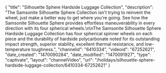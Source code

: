 {
    "title": "Silhouette Sphere Hardside Luggage Collection",
    "description": "The Samsonite Silhouette Sphere Collection isn't trying to reinvent the wheel, just make a better way to get where you're going. See how the Samsonite Silhouette Sphere provides effortless maneuverability in every direction with its four spherical wheels.\n\nThe Samsonite Silhouette Sphere Hardside Luggage Collection has four spherical spinner wheels on each piece and the durability of hardside polycarbonate noted for its outstanding impact strength, superior stability, excellent thermal resistance, and low-temperature toughness.",
    "channelid": "6410334",
    "videoid": "67252621",
    "date_created": "1470090284",
    "date_modified": "1470091927",
    "type": "captivate",
    "layout": "channelVideo",
    "url": "\/holidays\/silhouette-sphere-hardside-luggage-collection\/6410334-67252621"
}